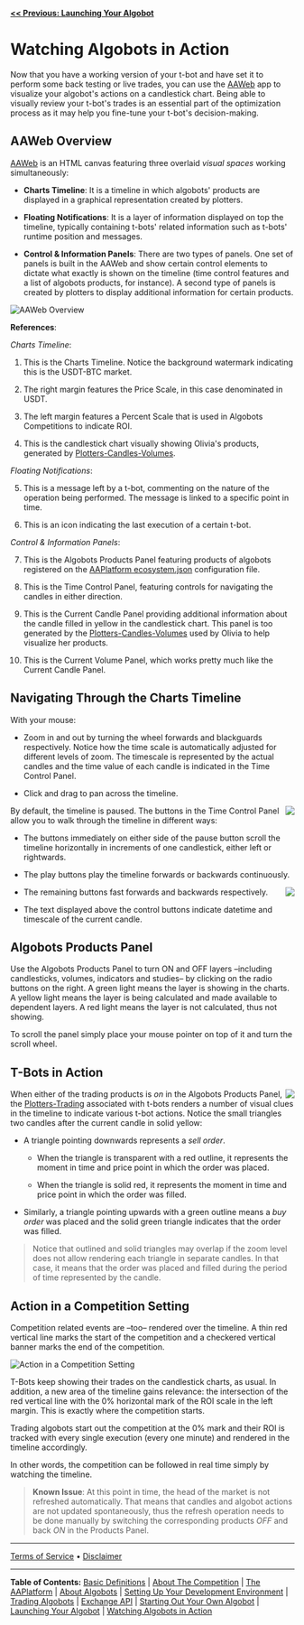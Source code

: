 **[<< Previous: Launching Your Algobot](./developing/3-LaunchingYourAlgobot.md)**

# Watching Algobots in Action

Now that you have a working version of your t-bot and have set it to perform some back testing or live trades, you can use the [AAWeb]( http://aawebplatformalpha.azurewebsites.net/) app to visualize your algobot's actions on a candlestick chart. Being able to visually review your t-bot's trades is an essential part of the optimization process as it may help you fine-tune your t-bot's decision-making.

## AAWeb Overview

[AAWeb]( http://aawebplatformalpha.azurewebsites.net/) is an HTML canvas featuring three overlaid _visual spaces_ working simultaneously:

* **Charts Timeline**: It is a timeline in which algobots' products are displayed in a graphical representation created by plotters.

* **Floating Notifications**: It is a layer of information displayed on top the timeline, typically containing t-bots' related information such as t-bots' runtime position and messages.

* **Control & Information Panels**: There are two types of panels. One set of panels is built in the AAWeb and show certain control elements to dictate what exactly is shown on the timeline (time control features and a list of algobots products, for instance). A second type of panels is created by plotters to display additional information for certain products.

![AAWeb Overview](https://github.com/AdvancedAlgos/Documentation/blob/master/Media/Dev-Teams-Getting-Sarted-Guide/AAWeb-01.png)

**References**:

_Charts Timeline_:

1. This is the Charts Timeline. Notice the background watermark indicating this is the USDT-BTC market.

2. The right margin features the Price Scale, in this case denominated in USDT.

3. The left margin features a Percent Scale that is used in Algobots Competitions to indicate ROI.

4. This is the candlestick chart visually showing Olivia's products, generated by [Plotters-Candles-Volumes](https://github.com/AAMasters/Plotters-Candles-Volumes).

_Floating Notifications_:

5. This is a message left by a t-bot, commenting on the nature of the operation being performed. The message is linked to a specific point in time.

6. This is an icon indicating the last execution of a certain t-bot.

_Control & Information Panels_:

7. This is the Algobots Products Panel featuring products of algobots registered on the [AAPlatform ecosystem.json]( https://github.com/AdvancedAlgos/AAPlatform/blob/master/ecosystem.json) configuration file.

8. This is the Time Control Panel, featuring controls for navigating the candles in either direction.

9. This is the Current Candle Panel providing additional information about the candle filled in yellow in the candlestick chart. This panel is too generated by the [Plotters-Candles-Volumes](https://github.com/AAMasters/Plotters-Candles-Volumes) used by Olivia to help visualize her products.

10. This is the Current Volume Panel, which works pretty much like the Current Candle Panel.

## Navigating Through the Charts Timeline

With your mouse:

* Zoom in and out by turning the wheel forwards and blackguards respectively. Notice how the time scale is automatically adjusted for different levels of zoom. The timescale is represented by the actual candles and the time value of each candle is indicated in the Time Control Panel.

* Click and drag to pan across the timeline.

<img align="right" src="https://github.com/AdvancedAlgos/Documentation/blob/master/Media/Dev-Teams-Getting-Sarted-Guide/AAWeb-small-time-control-panel.png">

By default, the timeline is paused. The buttons in the Time Control Panel allow you to walk through the timeline in different ways:

* The buttons immediately on either side of the pause button scroll the timeline horizontally in increments of one candlestick, either left or rightwards.

* The play buttons play the timeline forwards or backwards continuously.

<img align="right" src="https://github.com/AdvancedAlgos/Documentation/blob/master/Media/Dev-Teams-Getting-Sarted-Guide/AAWeb-small-algobots-products-panels-short.png">

* The remaining buttons fast forwards and backwards respectively.

* The text displayed above the control buttons indicate datetime and timescale of the current candle.

## Algobots Products Panel

Use the Algobots Products Panel to turn ON and OFF layers –including candlesticks, volumes, indicators and studies– by clicking on the radio buttons on the right. A green light means the layer is showing in the charts. A yellow light means the layer is being calculated and made available to dependent layers. A red light means the layer is not calculated, thus not showing.

To scroll the panel simply place your mouse pointer on top of it and turn the scroll wheel.

## T-Bots in Action

<img align="right" src="https://github.com/AdvancedAlgos/Documentation/blob/master/Media/Dev-Teams-Getting-Sarted-Guide/AAWeb-small-sell-order.png">

When either of the trading products is _on_ in the Algobots Products Panel, the [Plotters-Trading]( https://github.com/AAMasters/Plotters-Trading) associated with t-bots renders a number of visual clues in the timeline to indicate various t-bot actions. Notice the small triangles two candles after the current candle in solid yellow:

* A triangle pointing downwards represents a _sell order_. 

  * When the triangle is transparent with a red outline, it represents the moment in time and price point in which the order was placed.

  * When the triangle is solid red, it represents the moment in time and price point in which the order was filled.

* Similarly, a triangle pointing upwards with a green outline means a _buy order_ was placed and the solid green triangle indicates that the order was filled.

> Notice that outlined and solid triangles may overlap if the zoom level does not allow rendering each triangle in separate candles. In that case, it means that the order was placed and filled during the period of time represented by the candle.

## Action in a Competition Setting

Competition related events are –too– rendered over the timeline. A thin red vertical line marks the start of the competition and a checkered vertical banner marks the end of the competition.

![ Action in a Competition Setting](https://github.com/AdvancedAlgos/Documentation/blob/master/Media/Dev-Teams-Getting-Sarted-Guide/AAWeb-02-competition.png)

T-Bots keep showing their trades on the candlestick charts, as usual. In addition, a new area of the timeline gains relevance: the intersection of the red vertical line with the 0% horizontal mark of the ROI scale in the left margin. This is exactly where the competition starts.

Trading algobots start out the competition at the 0% mark and their ROI is tracked with every single execution (every one minute) and rendered in the timeline accordingly.

In other words, the competition can be followed in real time simply by watching the timeline.

> **Known Issue**: At this point in time, the head of the market is not refreshed automatically. That means that candles and algobot actions are not updated spontaneously, thus the refresh operation needs to be done manually by switching the corresponding products _OFF_ and back _ON_ in the Products Panel.

<hr />

[Terms of Service](./Terms.md)  &bull;  [Disclaimer](./Disclaimer.md)

<hr />

**Table of Contents:** [Basic Definitions](./README.md/#basic-definitions) | [About The Competition](./TheCompetition.md) | [The AAPlatform](./AAPlatform.md) | [About Algobots](./Algobots.md) | [Setting Up Your Development Environment](./developing/0-Setup.md) | [Trading Algobots](./developing/1-TradingAlgobots.md) | [Exchange API](./developing/1b-Exchange-API.md) | [Starting Out Your Own Algobot](./developing/2-YourOwnAlgobot.md) | [Launching Your Algobot](./developing/3-LaunchingYourAlgobot.md) | [Watching Algobots in Action](./Algobots-in-action.md) 
